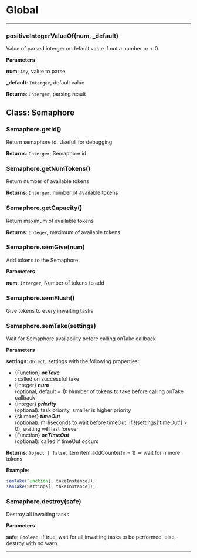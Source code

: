 # Global





* * *

### positiveIntegerValueOf(num, _default) 

Value of parsed interger or default value if not a number or < 0

**Parameters**

**num**: `Any`, value to parse

**_default**: `Interger`, default value

**Returns**: `Interger`, parsing result


## Class: Semaphore


### Semaphore.getId() 

Return semaphore id. Usefull for debugging

**Returns**: `Interger`, Semaphore id

### Semaphore.getNumTokens() 

Return number of available tokens

**Returns**: `Interger`, number of available tokens

### Semaphore.getCapacity() 

Return maximum of available tokens

**Returns**: `Integer`, maximum of available tokens

### Semaphore.semGive(num) 

Add tokens to the Semaphore

**Parameters**

**num**: `Interger`, Number of tokens to add


### Semaphore.semFlush() 

Give tokens to every inwaiting tasks


### Semaphore.semTake(settings) 

Wait for Semaphore availability before calling onTake callback

**Parameters**

**settings**: `Object`, settings with the following properties:
<ul>
<li>{Function} <b><em>onTake</em></b></li>: called on successful take
<li>{Integer} <b><em>num</em></b></li>(optional, default = 1): Number of tokens to take before calling onTake callback
<li>{Integer} <b><em>priority</em></b></li>(optional): task priority, smaller is higher priority
<li>{Number} <b><em>timeOut</em></b></li>(optional): milliseconds to wait before timeOut. If !(settings['timeOut'] > 0), waiting will last forever
<li>{Function} <b><em>onTimeOut</em></b></li>(optional): called if timeOut occurs
</ul>

**Returns**: `Object | false`, item item.addCounter(n = 1) => wait for n more tokens

**Example**:
```js
semTake(Function[, takeInstance]);
semTake(Settings[, takeInstance]);
```

### Semaphore.destroy(safe) 

Destroy all inwaiting tasks

**Parameters**

**safe**: `Boolean`, if true, wait for all inwaiting tasks to be performed, else, destroy with no warn




* * *










